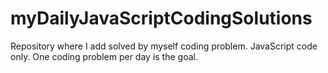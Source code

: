 # myDailyJavaScriptCodingSolutions
Repository where I add solved by myself coding problem. JavaScript code only. One coding problem per day is the goal.
